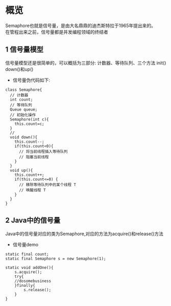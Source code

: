 # 概览

Semaphore也就是信号量，是由大名鼎鼎的迪杰斯特拉于1965年提出来的。  
在管程出来之前，信号量都是并发编程领域的终结者

## 1 信号量模型

信号量模型还是很简单的，可以概括为三部分: 计数器、等待队列、三个方法 init() down()和up()

* 信号量伪代码如下:

```
class Semaphore{
  // 计数器
  int count;
  // 等待队列
  Queue queue;
  // 初始化操作
  Semaphore(int c){
    this.count=c;
  }
  // 
  void down(){
    this.count--;
    if(this.count<0){
      // 将当前线程插入等待队列
      // 阻塞当前线程
    }
  }
  void up(){
    this.count++;
    if(this.count<=0) {
      // 移除等待队列中的某个线程 T
      // 唤醒线程 T
    }
  }
}
```

## 2 Java中的信号量

Java中的信号量对应的类为Semaphore,对应的方法为acquire()和release()方法

* 信号量demo

```
static final count;
static final Semaphore s = new Semaphore(1);

static void addOne(){
    s.acquire();
    try{
    //dosomebusiness
    }finally{
        s.release();
    }
}
```